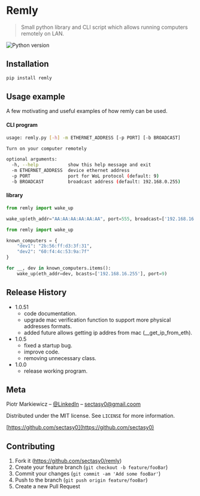 # Remly
> Small python library and CLI script which allows running computers remotely on LAN.

![Python version][python-image]

## Installation

```sh
pip install remly
```

## Usage example

A few motivating and useful examples of how remly can be used.

#### CLI program

```sh
usage: remly.py [-h] -m ETHERNET_ADDRESS [-p PORT] [-b BROADCAST]

Turn on your computer remotely

optional arguments:
  -h, --help           show this help message and exit
  -m ETHERNET_ADDRESS  device ethernet address
  -p PORT              port for WoL protocol (default: 9)
  -b BROADCAST         broadcast address (default: 192.168.0.255)
```

#### library
```python
from remly import wake_up

wake_up(eth_addr="AA:AA:AA:AA:AA:AA", port=555, broadcast=['192.168.16.255'])

```
```python
from remly import wake_up

known_computers = {
    "dev1": "2b:56:ff:d3:3f:31",
    "dev2": "60:f4:4c:53:9a:7f"
}

for __, dev in known_computers.items():
    wake_up(eth_addr=dev, bcasts=['192.168.16.255'], port=9)

```

## Release History

* 1.0.51
    * code documentation.
    * upgrade mac verification function to support more physical addresses formats.
    * added future allows getting ip addres from mac (__get_ip_from_eth).
* 1.0.5
    * fixed a startup bug.
    * improve code.
    * removing unnecessary class.
* 1.0.0
    * release working program.

## Meta

Piotr Markiewicz – [@LinkedIn](https://www.linkedin.com/in/piotr-markiewicz-a44b491b1/) – sectasy0@gmail.coom

Distributed under the MIT license. See ``LICENSE`` for more information.

[https://github.com/sectasy0](https://github.com/sectasy0)

## Contributing

1. Fork it (<https://github.com/sectasy0/remly>)
2. Create your feature branch (`git checkout -b feature/fooBar`)
3. Commit your changes (`git commit -am 'Add some fooBar'`)
4. Push to the branch (`git push origin feature/fooBar`)
5. Create a new Pull Request

<!-- Markdown link & img dfn's -->
[python-image]: https://img.shields.io/badge/python-3.8-blue
[pypi-image]: https://img.shields.io/badge/pypi-remly-blue
[pypi-url]:  pypi.org/project/remly/
